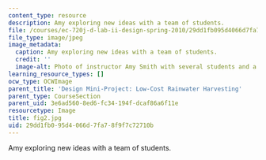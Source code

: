 ```yaml
---
content_type: resource
description: Amy exploring new ideas with a team of students.
file: /courses/ec-720j-d-lab-ii-design-spring-2010/29dd1fb095d4066d7fa78f9f7c72710b_fig2.jpg
file_type: image/jpeg
image_metadata:
  caption: Amy exploring new ideas with a team of students.
  credit: ''
  image-alt: Photo of instructor Amy Smith with several students and a poster board.
learning_resource_types: []
ocw_type: OCWImage
parent_title: 'Design Mini-Project: Low-Cost Rainwater Harvesting'
parent_type: CourseSection
parent_uid: 3e6ad560-8ed6-fc34-194f-dcaf86a6f11e
resourcetype: Image
title: fig2.jpg
uid: 29dd1fb0-95d4-066d-7fa7-8f9f7c72710b
---
```

Amy exploring new ideas with a team of students.


